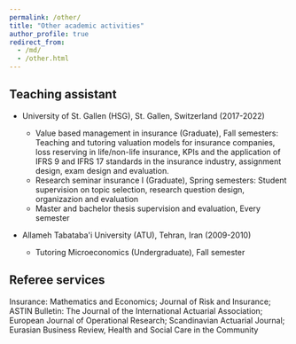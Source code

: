 ```yaml
---
permalink: /other/
title: "Other academic activities"
author_profile: true
redirect_from: 
  - /md/
  - /other.html
---
```



## Teaching assistant ##
* University of St. Gallen (HSG), St. Gallen, Switzerland (2017-2022)
  * Value based management in insurance (Graduate), Fall semesters: Teaching and tutoring valuation models for insurance companies, loss reserving in life/non-life insurance, KPIs and the application of IFRS 9 and IFRS 17 standards in the insurance industry, assignment design, exam design and evaluation.
  * Research seminar insurance I (Graduate), Spring semesters: Student supervision on topic selection, research question design, organizazion and evaluation
  * Master and bachelor thesis supervision and evaluation, Every semester

* Allameh Tabataba'i University (ATU), Tehran, Iran (2009-2010)
  * Tutoring Microeconomics (Undergraduate), Fall semester

## Referee services ##
 Insurance: Mathematics and Economics; Journal of Risk and Insurance; ASTIN Bulletin: The Journal of the International Actuarial Association; European Journal of Operational Research; Scandinavian Actuarial Journal; Eurasian Business Review, Health and Social Care in the Community

